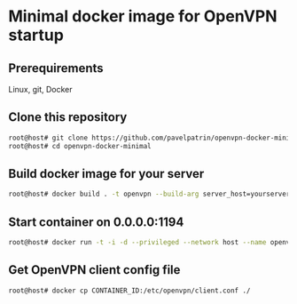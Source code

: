 # Minimal docker image for OpenVPN startup

## Prerequirements
Linux, git, Docker

## Clone this repository
```sh
root@host# git clone https://github.com/pavelpatrin/openvpn-docker-minimal.git
root@host# cd openvpn-docker-minimal
```

## Build docker image for your server
```sh
root@host# docker build . -t openvpn --build-arg server_host=yourserver.com --build-arg server_port=1194 --build-arg server_proto=udp
```

## Start container on 0.0.0.0:1194
```sh
root@host# docker run -t -i -d --privileged --network host --name openvpn openvpn
```

## Get OpenVPN client config file
```sh
root@host# docker cp CONTAINER_ID:/etc/openvpn/client.conf ./
```
